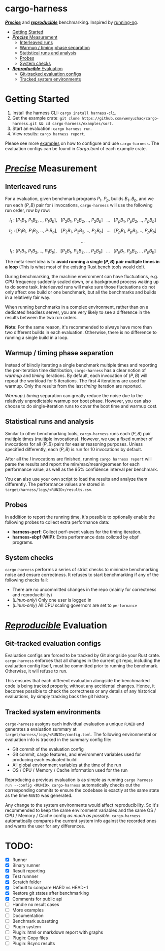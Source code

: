 # cargo-harness

**_<ins>Precise</ins>_** and **_<ins>reproducible</ins>_** benchmarking. Inspired by [running-ng](https://anupli.github.io/running-ng).

* [Getting Started](#getting-started)
* [**_<ins>Precise</ins>_** Measurement](#precise-measurement)
  * [Interleaved runs](#interleaved-runs)
  * [Warmup / timing phase separation](#warmup--timing-phase-separation)
  * [Statistical runs and analysis](#statistical-runs-and-analysis)
  * [Probes](#probes)
  * [System checks](#system-checks)
* [**_<ins>Reproducible</ins>_** Evaluation](#reproducible-evaluation)
  * [Git-tracked evaluation configs](#git-tracked-evaluation-configs)
  * [Tracked system environments](#tracked-system-environments)

# Getting Started

1. Install the harness CLI: `cargo install harness-cli`.
2. Get the example crate: `git clone https://github.com/wenyuzhao/cargo-harness.git && cd cargo-harness/examples/sort`.
3. Start an evaluation: `cargo harness run`.
4. View results: `cargo harness report`.

Please see more [examples](/examples) on how to configure and use `cargo-harness`. The evaluation configs can be found in _Cargo.toml_ of each example crate.

# _<ins>Precise</ins>_ Measurement

## Interleaved runs

For a evaluation, given benchmark programs $P_1..P_p$, builds $B_1..B_b$, and we run each $(P, B)$ pair for $I$ invocations, `cargo-harness` will use the following run order, row by row:

$$I_1\ :\ [P_1B_1,\ P_1B_2,\ ..,\ P_1B_b],\ \ \ [P_2B_1,\ P_2B_2,\ ..,\ P_2B_b]\ \ \ ...\ \ \ [P_pB_1,\ P_pB_2,\ ..,\ P_pB_b]$$

$$I_2\ :\ [P_1B_1,\ P_1B_2,\ ..,\ P_1B_b],\ \ \ [P_2B_1,\ P_2B_2,\ ..,\ P_2B_b]\ \ \ ...\ \ \ [P_pB_1,\ P_pB_2,\ ..,\ P_pB_b]$$

$$\dots$$

$$I_I\ :\ [P_1B_1,\ P_1B_2,\ ..,\ P_1B_b],\ \ \ [P_2B_1,\ P_2B_2,\ ..,\ P_2B_b]\ \ \ ...\ \ \ [P_pB_1,\ P_pB_2,\ ..,\ P_pB_b]$$

The meta-level idea is to **avoid running a single $(P,B)$ pair multiple times in a loop** (This is what most of the existing Rust bench tools would do!).

During benchmarking, the machine environment can have fluctuations, e.g. CPU frequency suddenly scaled down, or a background process waking up to do some task. Interleaved runs will make sure those fluctuations do not only affect one build or one benchmark, but all the benchmarks and builds in a relatively fair way.

When running benchmarks in a complex environment, rather than on a dedicated headless server, you are very likely to see a difference in the results between the two run orders.

**Note:** For the same reason, it's recommended to always have more than two different builds in each evaluation. Otherwise, there is no difference to running a single build in a loop.

## Warmup / timing phase separation

Instead of blindly iterating a single benchmark multiple times and reporting the per-iteration time distribution, `cargo-harness` has a clear notion of _warmup_ and _timing_ iterations. By default, each invocation of $(P,B)$ will repeat the workload for $5$ iterations. The first $4$ iterations are used for warmup. Only the results from the last _timing_ iteration are reported.

_Warmup_ / _timing_ separation can greatly reduce the noise due to the relatively unpredictable warmup oor boot phase. However, you can also choose to do single-iteration runs to cover the boot time and warmup cost.

## Statistical runs and analysis

Similar to other benchmarking tools, `cargo-harness` runs each $(P,B)$ pair multiple times (multiple invocations). However, we use a fixed number of invocations for all $(P,B)$ pairs for easier reasoning purposes. Unless specified differently, each $(P,B)$ is run for 10 invocations by default.

After all the $I$ invocations are finished, running `cargo harness report` will parse the results and report the min/max/mean/geomean for each performance value, as well as the 95% confidence interval per benchmark.

You can also use your own script to load the results and analyze them differently. The performance values are stored in `target/harness/logs/<RUNID>/results.csv`.

## Probes

In addition to report the running time, it's possible to optionally enable the following probes to collect extra performance data:

* **harness-perf**: Collect perf-event values for the timing iteration.
* **harness-ebpf (WIP)**: Extra performance data collcted by ebpf programs.

## System checks

`cargo-harness` performs a series of strict checks to minimize benchmarking noise and ensure correctness. It refuses to start benchmarking if any of the following checks fail:

* There are no uncommitted changes in the repo (mainly for correctness and reproducibility)
* (*Linux-only*) Only one user is logged in
* (*Linux-only*) All CPU scaling governors are set to `performance`

# _<ins>Reproducible</ins>_ Evaluation

## Git-tracked evaluation configs

Evaluation configs are forced to be tracked by Git alongside your Rust crate. `cargo-harness` enforces that all changes in the current git repo, including the evaluation config itself, must be committed prior to running the benchmark. Otherwise, it will refuse to run.

This ensures that each different evaluation alongside the benchmarked code is being tracked properly, without any accidental changes. Hence, it becomes possible to check the correctness or any details of any historical evaluations, by simply tracking back the git history.

## Tracked system environments

`cargo-harness` assigns each individual evaluation a unique `RUNID` and generates a evaluation summary at `target/harness/logs/<RUNID>/config.toml`. The following environmental or evaluation info is tracked in the summary config file:

* Git commit of the evaluation config
* Git commit, cargo features, and environment variables used for producing each evaluated build
* All global environment variables at the time of the run
* OS / CPU / Memory / Cache information used for the run

Reproducing a previous evaluation is as simple as running `cargo harness run --config <RUNID>`. `cargo-harness` automatically checks out the corresponding commits to ensure the codebase is exactly at the same state as the time `RUNID` was generated.

Any change to the system environments would affect reproducibility. So it's recommended to keep the same environment variables and the same OS / CPU / Memory / Cache config _as much as possible_. `cargo-harness` automatically compares the current system info against the recorded ones and warns the user for any differences.

# TODO:

- [x] Runner
- [x] Binary runner
- [x] Result reporting
- [x] Test runnner
- [x] Scratch folder
- [x] Default to compare HAED vs HEAD~1
- [x] Restore git states after benchmarking
- [x] Comments for public api
- [ ] Handle no result cases
- [ ] More examples
- [ ] Documentation
- [ ] Benchmark subsetting
- [ ] Plugin system
- [ ] Plugin: html or markdown report with graphs
- [ ] Plugin: Copy files
- [ ] Plugin: Rsync results